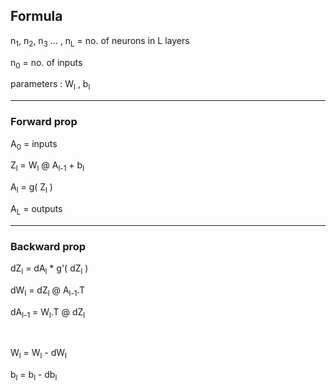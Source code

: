 ## Formula

 n<sub>1</sub>, n<sub>2</sub>, n<sub>3</sub> ... , n<sub>L</sub> = no. of neurons in L layers

n<sub>0</sub> = no. of inputs

parameters : W<sub>l</sub> , b<sub>l</sub>

****

### Forward prop

A<sub>0</sub> = inputs

Z<sub>l</sub> = W<sub>l</sub> @ A<sub>l-1</sub> + b<sub>l</sub>

A<sub>l</sub> = g( Z<sub>l</sub> )

A<sub>L</sub> = outputs

****

### Backward prop

dZ<sub>l</sub> = dA<sub>l</sub> * g'( dZ<sub>l</sub> )

dW<sub>l</sub> = dZ<sub>l</sub> @ A<sub>l-1</sub>.T

dA<sub>l-1</sub> = W<sub>l</sub>.T @ dZ<sub>l</sub>

</br>

W<sub>l</sub> = W<sub>l</sub> - dW<sub>l</sub>

b<sub>l</sub> = b<sub>l</sub> - db<sub>l</sub>

